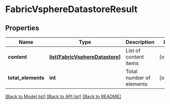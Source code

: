# FabricVsphereDatastoreResult

## Properties
Name | Type | Description | Notes
------------ | ------------- | ------------- | -------------
**content** | [**list[FabricVsphereDatastore]**](FabricVsphereDatastore.md) | List of content items | [optional] 
**total_elements** | **int** | Total number of elements | [optional] 

[[Back to Model list]](../README.md#documentation-for-models) [[Back to API list]](../README.md#documentation-for-api-endpoints) [[Back to README]](../README.md)

